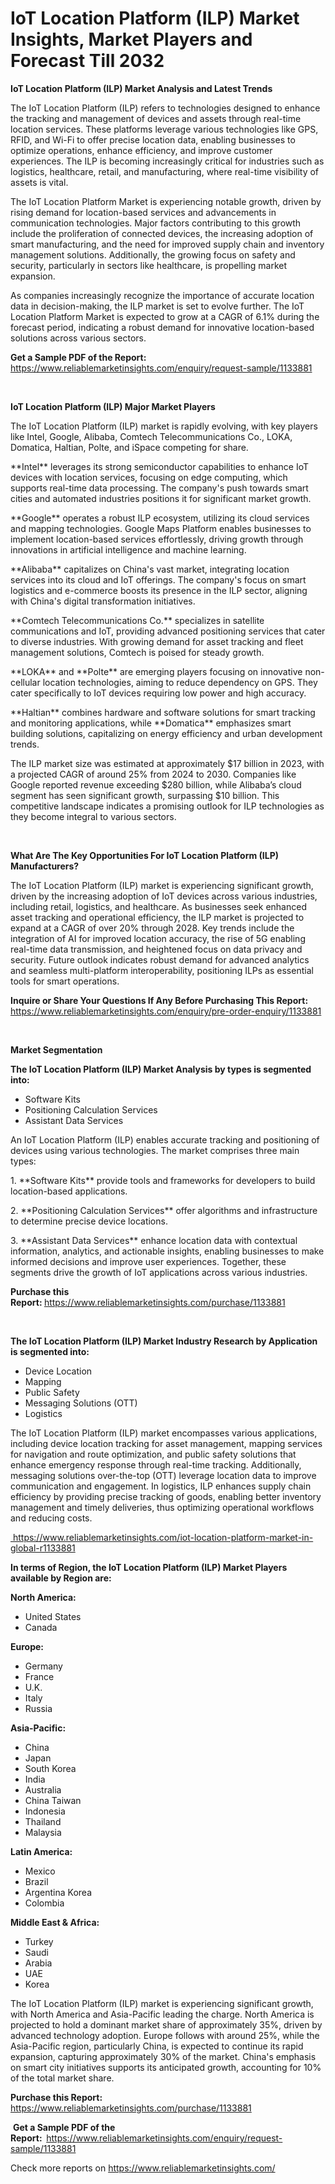 <p><h1>IoT Location Platform (ILP) Market Insights, Market Players and Forecast Till 2032</h1></p><p><strong>IoT Location Platform (ILP) Market Analysis and Latest Trends</strong></p>
<p><p>The IoT Location Platform (ILP) refers to technologies designed to enhance the tracking and management of devices and assets through real-time location services. These platforms leverage various technologies like GPS, RFID, and Wi-Fi to offer precise location data, enabling businesses to optimize operations, enhance efficiency, and improve customer experiences. The ILP is becoming increasingly critical for industries such as logistics, healthcare, retail, and manufacturing, where real-time visibility of assets is vital.</p><p>The IoT Location Platform Market is experiencing notable growth, driven by rising demand for location-based services and advancements in communication technologies. Major factors contributing to this growth include the proliferation of connected devices, the increasing adoption of smart manufacturing, and the need for improved supply chain and inventory management solutions. Additionally, the growing focus on safety and security, particularly in sectors like healthcare, is propelling market expansion.</p><p>As companies increasingly recognize the importance of accurate location data in decision-making, the ILP market is set to evolve further. The IoT Location Platform Market is expected to grow at a CAGR of 6.1% during the forecast period, indicating a robust demand for innovative location-based solutions across various sectors.</p></p>
<p><strong>Get a Sample PDF of the Report:&nbsp;</strong> <a href="https://www.reliablemarketinsights.com/enquiry/request-sample/1133881?utm_campaign=3085&utm_medium=2&utm_source=Github&utm_content=ia&utm_term=25032025&utm_id=iot-location-platform-ilp">https://www.reliablemarketinsights.com/enquiry/request-sample/1133881</a></p>
<p>&nbsp;</p>
<p><strong>IoT Location Platform (ILP) Major Market Players</strong></p>
<p><p>The IoT Location Platform (ILP) market is rapidly evolving, with key players like Intel, Google, Alibaba, Comtech Telecommunications Co., LOKA, Domatica, Haltian, Polte, and iSpace competing for share. </p><p>**Intel** leverages its strong semiconductor capabilities to enhance IoT devices with location services, focusing on edge computing, which supports real-time data processing. The company's push towards smart cities and automated industries positions it for significant market growth.</p><p>**Google** operates a robust ILP ecosystem, utilizing its cloud services and mapping technologies. Google Maps Platform enables businesses to implement location-based services effortlessly, driving growth through innovations in artificial intelligence and machine learning.</p><p>**Alibaba** capitalizes on China's vast market, integrating location services into its cloud and IoT offerings. The company's focus on smart logistics and e-commerce boosts its presence in the ILP sector, aligning with China's digital transformation initiatives.</p><p>**Comtech Telecommunications Co.** specializes in satellite communications and IoT, providing advanced positioning services that cater to diverse industries. With growing demand for asset tracking and fleet management solutions, Comtech is poised for steady growth.</p><p>**LOKA** and **Polte** are emerging players focusing on innovative non-cellular location technologies, aiming to reduce dependency on GPS. They cater specifically to IoT devices requiring low power and high accuracy.</p><p>**Haltian** combines hardware and software solutions for smart tracking and monitoring applications, while **Domatica** emphasizes smart building solutions, capitalizing on energy efficiency and urban development trends.</p><p>The ILP market size was estimated at approximately $17 billion in 2023, with a projected CAGR of around 25% from 2024 to 2030. Companies like Google reported revenue exceeding $280 billion, while Alibaba’s cloud segment has seen significant growth, surpassing $10 billion. This competitive landscape indicates a promising outlook for ILP technologies as they become integral to various sectors.</p></p>
<p>&nbsp;</p>
<p><strong>What Are The Key Opportunities For IoT Location Platform (ILP) Manufacturers?</strong></p>
<p><p>The IoT Location Platform (ILP) market is experiencing significant growth, driven by the increasing adoption of IoT devices across various industries, including retail, logistics, and healthcare. As businesses seek enhanced asset tracking and operational efficiency, the ILP market is projected to expand at a CAGR of over 20% through 2028. Key trends include the integration of AI for improved location accuracy, the rise of 5G enabling real-time data transmission, and heightened focus on data privacy and security. Future outlook indicates robust demand for advanced analytics and seamless multi-platform interoperability, positioning ILPs as essential tools for smart operations.</p></p>
<p><strong>Inquire or Share Your Questions If Any Before Purchasing This Report:</strong> <a href="https://www.reliablemarketinsights.com/enquiry/pre-order-enquiry/1133881?utm_campaign=3085&utm_medium=2&utm_source=Github&utm_content=ia&utm_term=25032025&utm_id=iot-location-platform-ilp">https://www.reliablemarketinsights.com/enquiry/pre-order-enquiry/1133881</a></p>
<p>&nbsp;</p>
<p><strong>Market Segmentation</strong></p>
<p><strong>The IoT Location Platform (ILP) Market Analysis by types is segmented into:</strong></p>
<p><ul><li>Software Kits</li><li>Positioning Calculation Services</li><li>Assistant Data Services</li></ul></p>
<p><p>An IoT Location Platform (ILP) enables accurate tracking and positioning of devices using various technologies. The market comprises three main types: </p><p>1. **Software Kits** provide tools and frameworks for developers to build location-based applications.</p><p>2. **Positioning Calculation Services** offer algorithms and infrastructure to determine precise device locations.</p><p>3. **Assistant Data Services** enhance location data with contextual information, analytics, and actionable insights, enabling businesses to make informed decisions and improve user experiences. Together, these segments drive the growth of IoT applications across various industries.</p></p>
<p><strong>Purchase this Report:&nbsp;</strong><a href="https://www.reliablemarketinsights.com/purchase/1133881?utm_campaign=3085&utm_medium=2&utm_source=Github&utm_content=ia&utm_term=25032025&utm_id=iot-location-platform-ilp">https://www.reliablemarketinsights.com/purchase/1133881</a></p>
<p>&nbsp;</p>
<p><strong>The IoT Location Platform (ILP) Market Industry Research by Application is segmented into:</strong></p>
<p><ul><li>Device Location</li><li>Mapping</li><li>Public Safety</li><li>Messaging Solutions (OTT)</li><li>Logistics</li></ul></p>
<p><p>The IoT Location Platform (ILP) market encompasses various applications, including device location tracking for asset management, mapping services for navigation and route optimization, and public safety solutions that enhance emergency response through real-time tracking. Additionally, messaging solutions over-the-top (OTT) leverage location data to improve communication and engagement. In logistics, ILP enhances supply chain efficiency by providing precise tracking of goods, enabling better inventory management and timely deliveries, thus optimizing operational workflows and reducing costs.</p></p>
<p><a href="https://www.reliablemarketinsights.com/iot-location-platform-market-in-global-r1133881?utm_campaign=3085&utm_medium=2&utm_source=Github&utm_content=ia&utm_term=25032025&utm_id=iot-location-platform-ilp">&nbsp;https://www.reliablemarketinsights.com/iot-location-platform-market-in-global-r1133881</a></p>
<p><strong>In terms of Region, the IoT Location Platform (ILP) Market Players available by Region are:</strong></p>
<p>
    <p> <strong> North America: </strong>
        <ul>
            <li>United States</li>
            <li>Canada</li>
        </ul>
        </p> 
    <p> <strong> Europe: </strong>
        <ul>
            <li>Germany</li>
            <li>France</li>
            <li>U.K.</li>
            <li>Italy</li>
            <li>Russia</li>
        </ul>
        </p> 
    <p> <strong> Asia-Pacific: </strong>
        <ul>
            <li>China</li>
            <li>Japan</li>
            <li>South Korea</li>
            <li>India</li>
            <li>Australia</li>
            <li>China Taiwan</li>
            <li>Indonesia</li>
            <li>Thailand</li>
            <li>Malaysia</li>
        </ul>
        </p> 
    <p> <strong> Latin America: </strong>
        <ul>
            <li>Mexico</li>
            <li>Brazil</li>
            <li>Argentina Korea</li>
            <li>Colombia</li>
        </ul>
        </p> 
    <p> <strong> Middle East & Africa: </strong>
        <ul>
            <li>Turkey</li>
            <li>Saudi</li>
            <li>Arabia</li>
            <li>UAE</li>
            <li>Korea</li>
        </ul>
    </p>
    </p>
<p><p>The IoT Location Platform (ILP) market is experiencing significant growth, with North America and Asia-Pacific leading the charge. North America is projected to hold a dominant market share of approximately 35%, driven by advanced technology adoption. Europe follows with around 25%, while the Asia-Pacific region, particularly China, is expected to continue its rapid expansion, capturing approximately 30% of the market. China's emphasis on smart city initiatives supports its anticipated growth, accounting for 10% of the total market share.</p></p>
<p><strong>Purchase this Report: </strong><a href="https://www.reliablemarketinsights.com/purchase/1133881?utm_campaign=3085&utm_medium=2&utm_source=Github&utm_content=ia&utm_term=25032025&utm_id=iot-location-platform-ilp">https://www.reliablemarketinsights.com/purchase/1133881</a></p>
<p>&nbsp;<strong>Get a Sample PDF of the Report:&nbsp;&nbsp;</strong><a href="https://www.reliablemarketinsights.com/enquiry/request-sample/1133881?utm_campaign=3085&utm_medium=2&utm_source=Github&utm_content=ia&utm_term=25032025&utm_id=iot-location-platform-ilp">https://www.reliablemarketinsights.com/enquiry/request-sample/1133881</a></p>
<p><strong></strong></p>
<p>Check more reports on <a href="https://www.reliablemarketinsights.com/?utm_campaign=3085&utm_medium=2&utm_source=Github&utm_content=ia&utm_term=25032025&utm_id=iot-location-platform-ilp">https://www.reliablemarketinsights.com/</a></p>